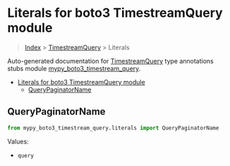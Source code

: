 # Literals for boto3 TimestreamQuery module

> [Index](../README.md) > [TimestreamQuery](./README.md) > Literals

Auto-generated documentation for [TimestreamQuery](https://boto3.amazonaws.com/v1/documentation/api/latest/reference/services/timestream-query.html#TimestreamQuery)
type annotations stubs module [mypy_boto3_timestream_query](https://pypi.org/project/mypy-boto3-timestream-query/).

- [Literals for boto3 TimestreamQuery module](#literals-for-boto3-timestreamquery-module)
  - [QueryPaginatorName](#querypaginatorname)

## QueryPaginatorName

```python
from mypy_boto3_timestream_query.literals import QueryPaginatorName
```

Values:

- `query`

